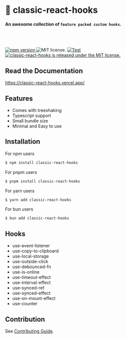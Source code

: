 # 🚀 classic-react-hooks

#### An awesome collection of `feature packed custom hooks`.

<br />

<br />
<p align="left">
  <a href="https://badge.fury.io/Ashish-simpleCoder/classic-react-hooks">
    <img src="https://badge.fury.io/js/classic-react-hooks.svg" alt="npm version">
  </a>
    <img src="https://img.shields.io/badge/Licence-MIT-success" alt="MIT license." />
  <a href="https://github.com/Ashish-simpleCoder/classic-react-hooks/actions/workflows/test.yml">
    <img src="https://img.shields.io/github/actions/workflow/status/Ashish-simpleCoder/classic-react-hooks/test.yml?label=Test&logo=GitHub" alt="Test" />
  </a>
  <a href="https://github.com/Ashish-simplecoder/classic-react-hooks/actions/workflows/main.yml">
    <img src="https://img.shields.io/github/actions/workflow/status/Ashish-simpleCoder/classic-react-hooks/main.yml?label=CI&logo=GitHub" alt="classic-react-hooks is released under the MIT license." />
  </a>
</p>

## Read the Documentation

https://classic-react-hooks.vercel.app/

## Features

-  Comes with treeshaking
-  Typescript support
-  Small bundle size
-  Minimal and Easy to use

## Installation

For npm users

```bash
$ npm install classic-react-hooks
```

For pnpm users

```bash
$ pnpm install classic-react-hooks
```

For yarn users

```bash
$ yarn add classic-react-hooks
```

For bun users

```bash
$ bun add classic-react-hooks
```

## Hooks

-  use-event-listener
-  use-copy-to-clipboard
-  use-local-storage
-  use-outside-click
-  use-debounced-fn
-  use-is-online
-  use-timeout-effect
-  use-interval-effect
-  use-synced-ref
-  use-synced-effect
-  use-on-mount-effect
-  use-counter

## Contribution

See [Contributing Guide](https://github.com/Ashish-simpleCoder/classic-react-hooks/blob/main/CONTRIBUTING.md).
